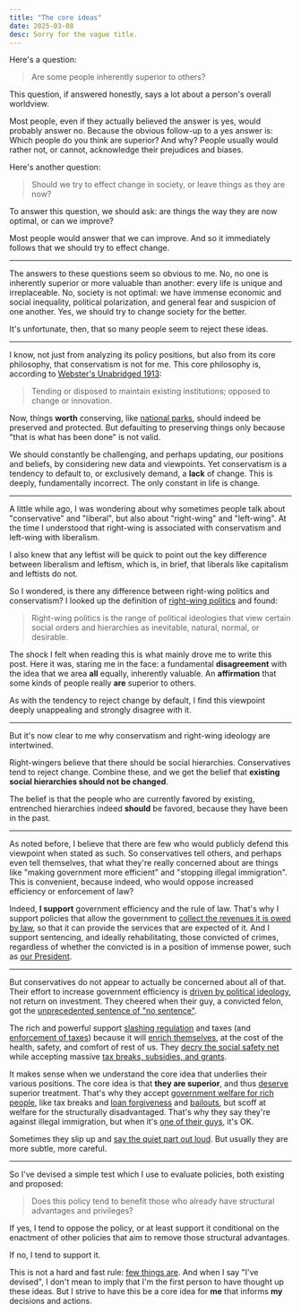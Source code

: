 ```yaml
---
title: "The core ideas"
date: 2025-03-08
desc: Sorry for the vague title.
---
```


Here's a question:

> Are some people inherently superior to others?

This question, if answered honestly, says a lot about a person's overall worldview.

Most people, even if they actually believed the answer is yes, would probably answer no. Because the obvious follow-up to a yes answer is: Which people do you think are superior? And why? People usually would rather not, or cannot, acknowledge their prejudices and biases.

Here's another question:

> Should we try to effect change in society, or leave things as they are now?

To answer this question, we should ask: are things the way they are now optimal, or can we improve?

Most people would answer that we can improve. And so it immediately follows that we should try to effect change.

---

The answers to these questions seem so obvious to me. No, no one is inherently superior or more valuable than another: every life is unique and irreplaceable. No, society is not optimal: we have immense economic and social inequality, political polarization, and general fear and suspicion of one another. Yes, we should try to change society for the better.

It's unfortunate, then, that so many people seem to reject these ideas.

---

I know, not just from analyzing its policy positions, but also from its core philosophy, that  conservatism is not for me. This core philosophy is, according to [Webster's Unabridged 1913][webster]:

> Tending or disposed to maintain existing institutions; opposed to change or innovation.

Now, things **worth** conserving, like [national parks][parks], should indeed be preserved and protected. But defaulting to preserving things only because "that is what has been done" is not valid.

We should constantly be challenging, and perhaps updating, our positions and beliefs, by considering new data and viewpoints. Yet conservatism is a tendency to default to, or exclusively demand, a **lack** of change. This is deeply, fundamentally incorrect. The only constant in life is change.

---

A little while ago, I was wondering about why sometimes people talk about "conservative" and "liberal", but also about "right-wing" and "left-wing". At the time I understood that right-wing is associated with conservatism and left-wing with liberalism.

I also knew that any leftist will be quick to point out the key difference between liberalism and leftism, which is, in brief, that liberals like capitalism and leftists do not.

So I wondered, is there any difference between right-wing politics and conservatism? I looked up the definition of [right-wing politics][rightwing] and found:

> Right-wing politics is the range of political ideologies that view certain social orders and hierarchies as inevitable, natural, normal, or desirable.

The shock I felt when reading this is what mainly drove me to write this post. Here it was, staring me in the face: a fundamental **disagreement** with the idea that we area **all** equally, inherently valuable. An **affirmation** that some kinds of people really **are** superior to others.

As with the tendency to reject change by default, I find this viewpoint deeply unappealing and strongly disagree with it.

---

But it's now clear to me why conservatism and right-wing ideology are intertwined.

Right-wingers believe that there should be social hierarchies. Conservatives tend to reject change. Combine these, and we get the belief that **existing social hierarchies should not be changed**.

The belief is that the people who are currently favored by existing, entrenched hierarchies indeed **should** be favored, because they have been in the past.

---

As noted before, I believe that there are few who would publicly defend this viewpoint when stated as such. So conservatives tell others, and perhaps even tell themselves, that what they're really concerned about are things like "making government more efficient" and "stopping illegal immigration". This is convenient, because indeed, who would oppose increased efficiency or
enforcement of law?

Indeed, **I support** government efficiency and the rule of law. That's why I support policies that allow the government to [collect the revenues it is owed by law][irs], so that it can provide the services that are expected of it. And I support sentencing, and ideally rehabilitating, those convicted of crimes, regardless of whether the convicted is in a position of immense power, such as [our President][felon].

---

But conservatives do not appear to actually be concerned about all of that. Their effort to increase government efficiency is [driven by political ideology][doge], not return on investment. They cheered when their guy, a convicted felon, got the [unprecedented sentence of "no sentence"][discharge].

The rich and powerful support [slashing regulation][regulation10to1] and taxes (and [enforcement of taxes][irscut]) because it will [enrich themselves][trumptaxcut], at the cost of the health, safety, and comfort of rest of us. They [decry the social safety net][elonsocsecponzi]  while accepting massive [tax breaks, subsidies, and grants][spacexfedfunding].

It makes sense when we understand the core idea that underlies their various positions. The core idea is that **they are superior**, and thus [deserve][karma] superior treatment. That's why they accept [government welfare for rich people][drking], like tax breaks and [loan forgiveness][ppptweet] and [bailouts][tbtf], but scoff at welfare for the structurally disadvantaged. That's why they say they're against illegal immigration, but when it's [one of their guys][elonworkvisa], it's OK.

Sometimes they slip up and [say the quiet part out loud][needhurt]. But usually they are more subtle, more careful.

---

So I've devised a simple test which I use to evaluate policies, both existing and proposed:

> Does this policy tend to benefit those who already have structural advantages and privileges?

If yes, I tend to oppose the policy, or at least support it conditional on the enactment of other policies that aim to remove those structural advantages.

If no, I tend to support it.

This is not a hard and fast rule: [few things are][moderation]. And when I say "I've devised", I don't mean to imply that I'm the first person to have thought up these ideas. But I strive to have this be a core idea for **me** that informs **my** decisions and actions.

[discharge]: https://www.politico.com/news/2025/01/10/trump-unconditional-discharge-sentencing-what-that-means-00197500
[doge]: https://www.r-bloggers.com/2025/02/political-ideology-and-doge-layoffs/
[drking]: https://cityobservatory.org/dr-king-socialism-for-the-rich-and-rugged-free-enterprise-capitalism-for-the-poor/
[elonsocsecponzi]: https://www.msnbc.com/opinion/msnbc-opinion/social-security-musk-trump-cuts-fraud-ponzi-rcna194556
[elonworkvisa]: https://www.washingtonpost.com/business/2024/10/26/elon-musk-immigration-status/
[felon]: https://apnews.com/article/trump-trial-deliberations-jury-testimony-verdict-85558c6d08efb434d05b694364470aa0
[irs]: https://news.harvard.edu/gazette/story/2023/07/turns-out-irs-audits-of-wealthy-offer-terrific-return-on-investment-for-taxpayers/
[irscut]: https://apnews.com/article/irs-doge-layoffs-tax-season-0659e4b439400bf66023273f6a532fa0
[karma]: /posts/karma/
[moderation]: /posts/moderation/
[needhurt]: https://www.vox.com/policy-and-politics/2019/1/8/18173678/trump-shutdown-voter-florida
[parks]: https://apnews.com/article/trump-national-park-firings-doge-grand-teton-baedee0a748a6374eafb6f95aac5dadc
[ppptweet]: https://www.forbes.com/sites/nicholasreimann/2022/08/27/white-house-topped-twitter-by-trolling-gop-on-loan-forgiveness/
[regulation10to1]: https://natlawreview.com/article/president-trump-issues-new-10-1-deregulation-order
[rightwing]: https://en.wikipedia.org/wiki/Right-wing_politics
[spacexfedfunding]: https://www.washingtonpost.com/technology/interactive/2025/elon-musk-business-government-contracts-funding/
[tbtf]: https://en.wikipedia.org/wiki/Too_big_to_fail
[trumptaxcut]: https://www.cbpp.org/research/federal-tax/the-2017-trump-tax-law-was-skewed-to-the-rich-expensive-and-failed-to-deliver
[webster]: https://jsomers.net/blog/dictionary

